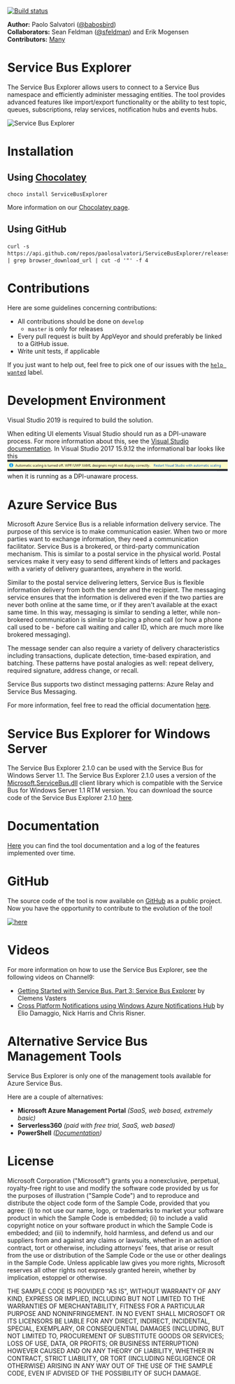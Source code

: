 [![Build status](https://ci.appveyor.com/api/projects/status/x5niu29yhun36hda/branch/master?svg=true)](https://ci.appveyor.com/project/seanfeldman/servicebusexplorer/branch/master)

**Author:** Paolo Salvatori ([@babosbird](https://twitter.com/babosbird))  
**Collaborators:**  Sean Feldman ([@sfeldman](https://twitter.com/sfeldman)) and Erik Mogensen  
**Contributors:** [Many](https://github.com/paolosalvatori/ServiceBusExplorer/graphs/contributors)

# Service Bus Explorer
The Service Bus Explorer allows users to connect to a Service Bus namespace and efficiently administer messaging entities. The tool provides advanced features like import/export functionality or the ability to test topic, queues, subscriptions, relay services, notification hubs and events hubs.

![Service Bus Explorer](./media/service-bus-explorer.png)

# Installation
## Using [Chocolatey](https://chocolatey.org/install)
```
choco install ServiceBusExplorer
```

More information on our [Chocolatey page](https://chocolatey.org/packages/ServiceBusExplorer).

## Using GitHub
```
curl -s https://api.github.com/repos/paolosalvatori/ServiceBusExplorer/releases/latest | grep browser_download_url | cut -d '"' -f 4
```

# Contributions
Here are some guidelines concerning contributions:

- All contributions should be done on `develop`
	- `master` is only for releases
- Every pull request is built by AppVeyor and should preferably be linked to a GitHub issue.
- Write unit tests, if applicable

If you just want to help out, feel free to pick one of our issues with the [`help wanted`](https://github.com/paolosalvatori/ServiceBusExplorer/labels/help%20wanted) label.

# Development Environment

Visual Studio 2019 is required to build the solution. 

When editing UI elements Visual Studio should run as a DPI-unaware process. For more information about this, see the [Visual Studio documentation](https://docs.microsoft.com/en-us/dotnet/framework/winforms/disable-dpi-awareness-visual-studio). In Visual Studio 2017 15.9.12 the informational bar looks like this ![AutoscalingTurnedOff](./media/AutoscalingTurnedOff.png) when it is running as a DPI-unaware process.


# Azure Service Bus
Microsoft Azure Service Bus is a reliable information delivery service. The purpose of this service is to make communication easier. When two or more parties want to exchange information, they need a communication facilitator. Service Bus is a brokered, or third-party communication mechanism. This is similar to a postal service in the physical world. Postal services make it very easy to send different kinds of letters and packages with a variety of delivery guarantees, anywhere in the world.

Similar to the postal service delivering letters, Service Bus is flexible information delivery from both the sender and the recipient. The messaging service ensures that the information is delivered even if the two parties are never both online at the same time, or if they aren't available at the exact same time. In this way, messaging is similar to sending a letter, while non-brokered communication is similar to placing a phone call (or how a phone call used to be - before call waiting and caller ID, which are much more like brokered messaging).

The message sender can also require a variety of delivery characteristics including transactions, duplicate detection, time-based expiration, and batching. These patterns have postal analogies as well: repeat delivery, required signature, address change, or recall.

Service Bus supports two distinct messaging patterns: Azure Relay and Service Bus Messaging.

For more information, feel free to read the official documentation [here](https://docs.microsoft.com/en-us/azure/service-bus-messaging/service-bus-messaging-overview).

# Service Bus Explorer for Windows Server
The Service Bus Explorer 2.1.0 can be used with the Service Bus for Windows Server 1.1. The Service Bus Explorer 2.1.0 uses a version of the [Microsoft.ServiceBus.dll](http://www.nuget.org/packages/WindowsAzure.ServiceBus/) client library which is compatible with the Service Bus for Windows Server 1.1 RTM version. You can download the source code of the Service Bus Explorer 2.1.0 [here](https://github.com/paolosalvatori/ServiceBusExplorer/releases/tag/2.1.0).

# Documentation
[Here](./docs/documentation.md) you can find the tool documentation and a log of the features implemented over time.

# GitHub
The source code of the tool is now available on [GitHub](https://github.com/paolosalvatori/ServiceBusExplorer) as a public project. Now you have the opportunity to contribute to the evolution of the tool!

<a href="https://github.com/paolosalvatori/ServiceBusExplorer/releases" >![here](./media/download.png)</a>

# Videos
For more information on how to use the Service Bus Explorer, see the following videos on Channel9:

- [Getting Started with Service Bus. Part 3: Service Bus Explorer](http://www.digitalpodcast.com/items/10765228) by Clemens Vasters
- [Cross Platform Notifications using Windows Azure Notifications Hub](http://channel9.msdn.com/Shows/Cloud+Cover/Episode-116-Cross-Platform-Notifications-using-Windows-Azure-Notifications-Hub) by Elio Damaggio, Nick Harris and Chris Risner.

# Alternative Service Bus Management Tools
Service Bus Explorer is only one of the management tools available for Azure Service Bus.

Here are a couple of alternatives:

- **Microsoft Azure Management Portal** _(SaaS, web based, extremely basic)_
- **Serverless360** _(paid with free trial, SaaS, web based)_
- **PowerShell** _([Documentation](https://docs.microsoft.com/en-us/azure/service-bus-messaging/service-bus-manage-with-ps))_

# License
Microsoft Corporation ("Microsoft") grants you a nonexclusive, perpetual, royalty-free right to use and modify the software code provided by us for the purposes of illustration ("Sample Code") and to reproduce and distribute the object code form of the Sample Code, provided that you agree: (i) to not use our name, logo, or trademarks to market your software product in which the Sample Code is embedded; (ii) to include a valid copyright notice on your software product in which the Sample  Code is embedded; and (iii) to indemnify, hold harmless, and defend us and our suppliers from and against any claims or lawsuits, whether in an action of contract, tort or otherwise, including attorneys' fees, that arise or result from the use or distribution  of the Sample Code or the use or other dealings in the Sample Code. Unless applicable law gives you more rights, Microsoft reserves all other rights not expressly granted herein, whether by implication, estoppel or otherwise.

THE SAMPLE CODE IS PROVIDED "AS IS", WITHOUT WARRANTY OF ANY KIND, EXPRESS OR IMPLIED, INCLUDING BUT NOT LIMITED TO THE WARRANTIES OF MERCHANTABILITY, FITNESS FOR A PARTICULAR PURPOSE AND NONINFRINGEMENT. IN NO EVENT SHALL MICROSOFT OR ITS LICENSORS BE LIABLE  FOR ANY DIRECT, INDIRECT, INCIDENTAL, SPECIAL, EXEMPLARY, OR CONSEQUENTIAL DAMAGES (INCLUDING, BUT NOT LIMITED TO, PROCUREMENT OF SUBSTITUTE GOODS OR SERVICES; LOSS OF USE, DATA, OR PROFITS; OR BUSINESS INTERRUPTION) HOWEVER CAUSED AND ON ANY THEORY OF LIABILITY,  WHETHER IN CONTRACT, STRICT LIABILITY, OR TORT (INCLUDING NEGLIGENCE OR OTHERWISE) ARISING IN ANY WAY OUT OF THE USE OF THE SAMPLE CODE, EVEN IF ADVISED OF THE POSSIBILITY OF SUCH DAMAGE.
